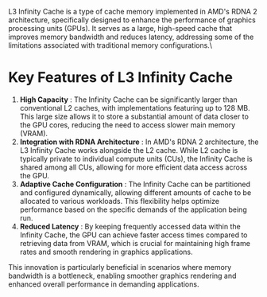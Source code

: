 L3 Infinity Cache is a type of cache memory implemented in AMD's RDNA 2 architecture, specifically designed to enhance the performance of graphics processing units (GPUs). It serves as a large, high-speed cache that improves memory bandwidth and reduces latency, addressing some of the limitations associated with traditional memory configurations.\

# Key Features of L3 Infinity Cache

1. **High Capacity** : The Infinity Cache can be significantly larger than conventional L2 caches, with implementations featuring up to 128 MB. This large size allows it to store a substantial amount of data closer to the GPU cores, reducing the need to access slower main memory (VRAM).
2. **Integration with RDNA Architecture** : In AMD's RDNA 2 architecture, the L3 Infinity Cache works alongside the L2 cache. While L2 cache is typically private to individual compute units (CUs), the Infinity Cache is shared among all CUs, allowing for more efficient data access across the GPU.
3. **Adaptive Cache Configuration** : The Infinity Cache can be partitioned and configured dynamically, allowing different amounts of cache to be allocated to various workloads. This flexibility helps optimize performance based on the specific demands of the application being run.
4. **Reduced Latency** : By keeping frequently accessed data within the Infinity Cache, the GPU can achieve faster access times compared to retrieving data from VRAM, which is crucial for maintaining high frame rates and smooth rendering in graphics applications.

This innovation is particularly beneficial in scenarios where memory bandwidth is a bottleneck, enabling smoother graphics rendering and enhanced overall performance in demanding applications.
